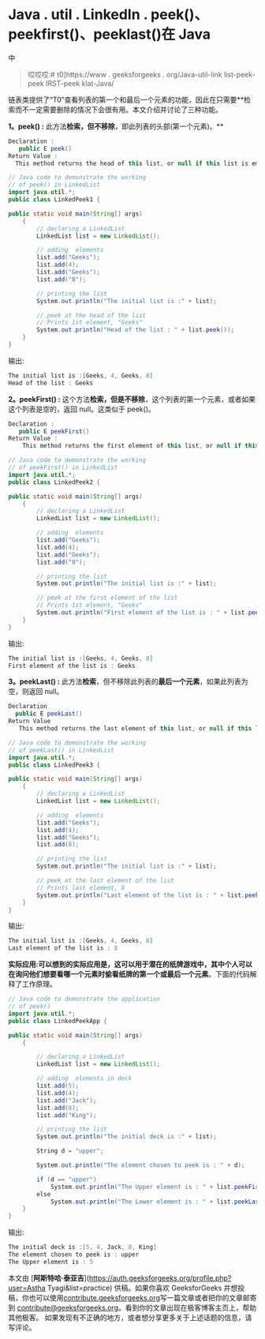 # Java . util . LinkedIn . peek()、peekfirst()、peeklast()在 Java

中

> 哎哎哎:# t0]https://www . geeksforgeeks . org/Java-util-link list-peek-peek IRST-peek klat-Java/

链表类提供了“T0”查看列表的第一个和最后一个元素的功能，因此在只需要**检索而不一定需要删除的情况下会很有用。本文介绍并讨论了三种功能。

**1。peek() :** 此方法**检索，但不移除**，即此列表的头部(第一个元素)。**

```java
Declaration : 
   public E peek()
Return Value : 
  This method returns the head of this list, or null if this list is empty.

```

```java
// Java code to demonstrate the working
// of peek() in LinkedList
import java.util.*;
public class LinkedPeek1 {

public static void main(String[] args)
    {
        // declaring a LinkedList
        LinkedList list = new LinkedList();

        // adding  elements
        list.add("Geeks");
        list.add(4);
        list.add("Geeks");
        list.add("8");

        // printing the list
        System.out.println("The initial list is :" + list);

        // peek at the head of the list
        // Prints 1st element, "Geeks"
        System.out.println("Head of the list : " + list.peek());
    }
}
```

输出:

```java
The initial list is :[Geeks, 4, Geeks, 8]
Head of the list : Geeks

```

**2。peekFirst() :** 这个方法**检索，但是不移除**，这个列表的第一个元素，或者如果这个列表是空的，返回 null。这类似于 peek()。

```java
Declaration : 
   public E peekFirst()
Return Value : 
    This method returns the first element of this list, or null if this list is empty

```

```java
// Java code to demonstrate the working
// of peekFirst() in LinkedList
import java.util.*;
public class LinkedPeek2 {

public static void main(String[] args)
    {
        // declaring a LinkedList
        LinkedList list = new LinkedList();

        // adding  elements
        list.add("Geeks");
        list.add(4);
        list.add("Geeks");
        list.add("8");

        // printing the list
        System.out.println("The initial list is :" + list);

        // peek at the first element of the list
        // Prints 1st element, "Geeks"
        System.out.println("First element of the list is : " + list.peekFirst());
    }
}
```

输出:

```java
The initial list is :[Geeks, 4, Geeks, 8]
First element of the list is : Geeks

```

**3。peekLast() :** 此方法**检索**，但不移除此列表的**最后一个元素**，如果此列表为空，则返回 null。

```java
Declaration
  public E peekLast()
Return Value
   This method returns the last element of this list, or null if this list is empty

```

```java
// Java code to demonstrate the working
// of peekLast() in LinkedList
import java.util.*;
public class LinkedPeek3 {

public static void main(String[] args)
    {
        // declaring a LinkedList
        LinkedList list = new LinkedList();

        // adding  elements
        list.add("Geeks");
        list.add(4);
        list.add("Geeks");
        list.add(8);

        // printing the list
        System.out.println("The initial list is :" + list);

        // peek at the last element of the list
        // Prints last element, 8
        System.out.println("Last element of the list is : " + list.peekLast());
    }
}
```

输出:

```java
The initial list is :[Geeks, 4, Geeks, 8]
Last element of the list is : 8

```

**实际应用:**可以想到的实际应用是，这可以用于潜在的纸牌游戏中，其中**个人可以在询问他们想要看哪一个元素时偷看纸牌的第一个或最后一个元素**。下面的代码解释了工作原理。

```java
// Java code to demonstrate the application
// of peek()
import java.util.*;
public class LinkedPeekApp {

public static void main(String[] args)
    {

        // declaring a LinkedList
        LinkedList list = new LinkedList();

        // adding  elements in deck
        list.add(5);
        list.add(4);
        list.add("Jack");
        list.add(8);
        list.add("King");

        // printing the list
        System.out.println("The initial deck is :" + list);

        String d = "upper";

        System.out.println("The element chosen to peek is : " + d);

        if (d == "upper")
            System.out.println("The Upper element is : " + list.peekFirst());
        else
            System.out.println("The Lower element is : " + list.peekLast());
    }
}
```

输出:

```java
The initial deck is :[5, 4, Jack, 8, King]
The element chosen to peek is : upper
The Upper element is : 5

```

本文由 [**阿斯特哈·泰亚吉**](https://auth.geeksforgeeks.org/profile.php?user=Astha Tyagi&list=practice) 供稿。如果你喜欢 GeeksforGeeks 并想投稿，你也可以使用[contribute.geeksforgeeks.org](http://www.contribute.geeksforgeeks.org)写一篇文章或者把你的文章邮寄到 contribute@geeksforgeeks.org。看到你的文章出现在极客博客主页上，帮助其他极客。
如果发现有不正确的地方，或者想分享更多关于上述话题的信息，请写评论。
